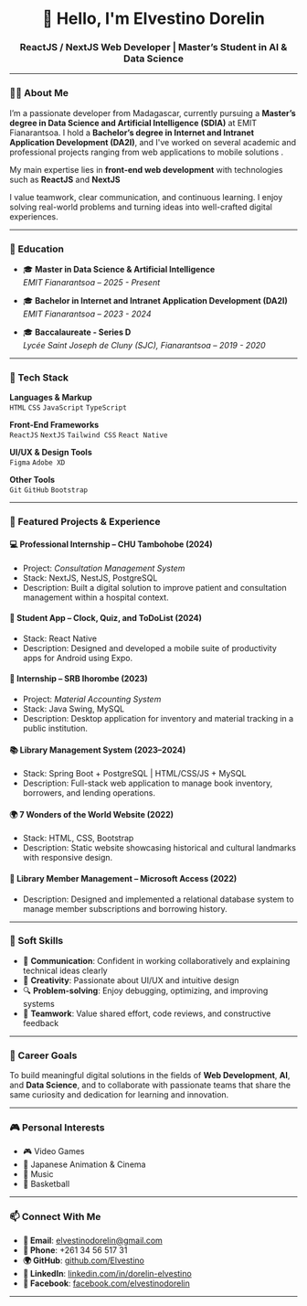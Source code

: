 <h1 align="center">👋 Hello, I'm Elvestino Dorelin</h1>
<h3 align="center">ReactJS / NextJS Web Developer | Master’s Student in AI & Data Science</h3>

---

### 🧑‍💻 About Me

I’m a passionate developer from Madagascar, currently pursuing a **Master’s degree in Data Science and Artificial Intelligence (SDIA)** at EMIT Fianarantsoa. I hold a **Bachelor’s degree in Internet and Intranet Application Development (DA2I)**, and I've worked on several academic and professional projects ranging from web applications to mobile solutions .

My main expertise lies in **front-end web development** with technologies such as **ReactJS** and **NextJS**

I value teamwork, clear communication, and continuous learning. I enjoy solving real-world problems and turning ideas into well-crafted digital experiences.

---

### 💼 Education

- 🎓 **Master in Data Science & Artificial Intelligence**  
  *EMIT Fianarantsoa – 2025 - Present*

- 🎓 **Bachelor in Internet and Intranet Application Development (DA2I)**  
  *EMIT Fianarantsoa – 2023 - 2024*

- 🎓 **Baccalaureate - Series D**  
  *Lycée Saint Joseph de Cluny (SJC), Fianarantsoa – 2019 - 2020*

---

### 🧠 Tech Stack

**Languages & Markup**  
`HTML` `CSS` `JavaScript` `TypeScript`

**Front-End Frameworks**  
`ReactJS` `NextJS` `Tailwind CSS` `React Native`


**UI/UX & Design Tools**  
`Figma` `Adobe XD`

**Other Tools**  
`Git` `GitHub` `Bootstrap` 

---

### 🚀 Featured Projects & Experience

#### 💻 Professional Internship – CHU Tambohobe (2024)
- Project: *Consultation Management System*
- Stack: NextJS, NestJS, PostgreSQL  
- Description: Built a digital solution to improve patient and consultation management within a hospital context.

#### 📱 Student App – Clock, Quiz, and ToDoList (2024)
- Stack: React Native  
- Description: Designed and developed a mobile suite of productivity apps for Android using Expo.

#### 🧾 Internship – SRB Ihorombe (2023)
- Project: *Material Accounting System*
- Stack: Java Swing, MySQL  
- Description: Desktop application for inventory and material tracking in a public institution.

#### 📚 Library Management System (2023–2024)
- Stack: Spring Boot + PostgreSQL | HTML/CSS/JS + MySQL  
- Description: Full-stack web application to manage book inventory, borrowers, and lending operations.

#### 🌍 7 Wonders of the World Website (2022)
- Stack: HTML, CSS, Bootstrap  
- Description: Static website showcasing historical and cultural landmarks with responsive design.

#### 📘 Library Member Management – Microsoft Access (2022)
- Description: Designed and implemented a relational database system to manage member subscriptions and borrowing history.

---

### 🧩 Soft Skills

- 💬 **Communication**: Confident in working collaboratively and explaining technical ideas clearly  
- 🎨 **Creativity**: Passionate about UI/UX and intuitive design  
- 🔍 **Problem-solving**: Enjoy debugging, optimizing, and improving systems  
- 🤝 **Teamwork**: Value shared effort, code reviews, and constructive feedback

---

### 🎯 Career Goals

To build meaningful digital solutions in the fields of **Web Development**, **AI**, and **Data Science**, and to collaborate with passionate teams that share the same curiosity and dedication for learning and innovation.

---

### 🎮 Personal Interests

- 🎮 Video Games  
- 🎥 Japanese Animation & Cinema  
- 🎵 Music  
- 🏀 Basketball  

---

### 📫 Connect With Me

- **📧 Email**: elvestinodorelin@gmail.com  
- **📱 Phone**: +261 34 56 517 31  
- **🌍 GitHub**: [github.com/Elvestino](https://github.com/Elvestino)  
- **🔗 LinkedIn**: [linkedin.com/in/dorelin-elvestino](https://www.linkedin.com/in/dorelin-elvestino-b302782aa/)  
- **📘 Facebook**: [facebook.com/elvestinodorelin](https://www.facebook.com/elvestinodorelin/)

---

<!-- README crafted by Elvestino Dorelin ❤️ -->
